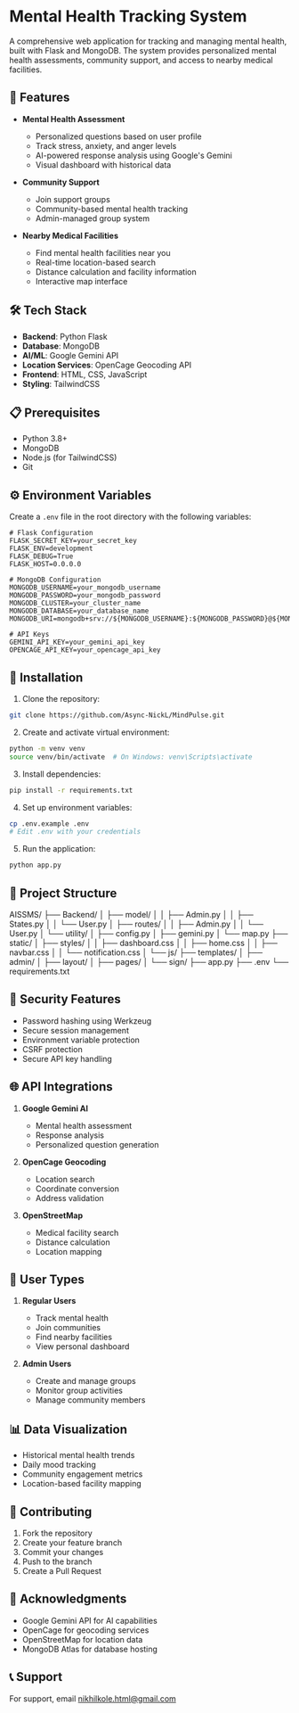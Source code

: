 # Mental Health Tracking System

A comprehensive web application for tracking and managing mental health, built with Flask and MongoDB. The system provides personalized mental health assessments, community support, and access to nearby medical facilities.

## 🌟 Features

- **Mental Health Assessment**
  - Personalized questions based on user profile
  - Track stress, anxiety, and anger levels
  - AI-powered response analysis using Google's Gemini
  - Visual dashboard with historical data

- **Community Support**
  - Join support groups
  - Community-based mental health tracking
  - Admin-managed group system

- **Nearby Medical Facilities**
  - Find mental health facilities near you
  - Real-time location-based search
  - Distance calculation and facility information
  - Interactive map interface

## 🛠️ Tech Stack

- **Backend**: Python Flask
- **Database**: MongoDB
- **AI/ML**: Google Gemini API
- **Location Services**: OpenCage Geocoding API
- **Frontend**: HTML, CSS, JavaScript
- **Styling**: TailwindCSS

## 📋 Prerequisites

- Python 3.8+
- MongoDB
- Node.js (for TailwindCSS)
- Git

## ⚙️ Environment Variables

Create a `.env` file in the root directory with the following variables:

```env
# Flask Configuration
FLASK_SECRET_KEY=your_secret_key
FLASK_ENV=development
FLASK_DEBUG=True
FLASK_HOST=0.0.0.0

# MongoDB Configuration
MONGODB_USERNAME=your_mongodb_username
MONGODB_PASSWORD=your_mongodb_password
MONGODB_CLUSTER=your_cluster_name
MONGODB_DATABASE=your_database_name
MONGODB_URI=mongodb+srv://${MONGODB_USERNAME}:${MONGODB_PASSWORD}@${MONGODB_CLUSTER}.mongodb.net/${MONGODB_DATABASE}

# API Keys
GEMINI_API_KEY=your_gemini_api_key
OPENCAGE_API_KEY=your_opencage_api_key
```

## 🚀 Installation

1. Clone the repository:
```bash
git clone https://github.com/Async-NickL/MindPulse.git
```

2. Create and activate virtual environment:
```bash
python -m venv venv
source venv/bin/activate  # On Windows: venv\Scripts\activate
```

3. Install dependencies:
```bash
pip install -r requirements.txt
```

4. Set up environment variables:
```bash
cp .env.example .env
# Edit .env with your credentials
```

5. Run the application:
```bash
python app.py
```

## 📁 Project Structure 

AISSMS/
├── Backend/
│ ├── model/
│ │ ├── Admin.py
│ │ ├── States.py
│ │ └── User.py
│ ├── routes/
│ │ ├── Admin.py
│ │ └── User.py
│ └── utility/
│ ├── config.py
│ ├── gemini.py
│ └── map.py
├── static/
│ ├── styles/
│ │ ├── dashboard.css
│ │ ├── home.css
│ │ ├── navbar.css
│ │ └── notification.css
│ └── js/
├── templates/
│ ├── admin/
│ ├── layout/
│ ├── pages/
│ └── sign/
├── app.py
├── .env
└── requirements.txt

## 🔐 Security Features

- Password hashing using Werkzeug
- Secure session management
- Environment variable protection
- CSRF protection
- Secure API key handling

## 🌐 API Integrations

1. **Google Gemini AI**
   - Mental health assessment
   - Response analysis
   - Personalized question generation

2. **OpenCage Geocoding**
   - Location search
   - Coordinate conversion
   - Address validation

3. **OpenStreetMap**
   - Medical facility search
   - Distance calculation
   - Location mapping

## 👥 User Types

1. **Regular Users**
   - Track mental health
   - Join communities
   - Find nearby facilities
   - View personal dashboard

2. **Admin Users**
   - Create and manage groups
   - Monitor group activities
   - Manage community members

## 📊 Data Visualization

- Historical mental health trends
- Daily mood tracking
- Community engagement metrics
- Location-based facility mapping

## 🤝 Contributing

1. Fork the repository
2. Create your feature branch
3. Commit your changes
4. Push to the branch
5. Create a Pull Request


## 🙏 Acknowledgments

- Google Gemini API for AI capabilities
- OpenCage for geocoding services
- OpenStreetMap for location data
- MongoDB Atlas for database hosting

## 📞 Support

For support, email nikhilkole.html@gmail.com
